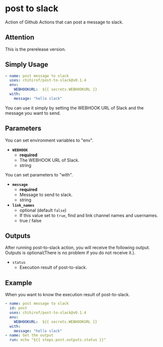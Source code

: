 # post to slack

Action of Github Actions that can post a message to slack.  


## Attention

This is the prerelease version.  


## Simply Usage

```yaml
- name: post message to slack
  uses: chihirof/post-to-slack@v0.1.4
  env:
    WEBHOOKURL:  ${{ secrets.WEBHOOKURL }}
  with:
    message: "hello slack"
```

You can use it simply by setting the WEBHOOK URL of Slack and the message you want to send.


## Parameters

You can set environment variables to "env".

- **`WEBHOOK`** 
  - **required**
  - The WEBHOOK URL of Slack.
  - string


You can set parameters to "with".

- **`message`**
  - **required**
  - Message to send to slack.
  - string
- **`link_names`**
  - optional (default `false`)
  - If this value set to `true`, find and link channel names and usernames.
  - true / false

## Outputs

After running post-to-slack action, you will receive the following output.  
Outputs is optional(There is no problem if you do not receive it.).

- `status`
  - Execution result of post-to-slack.


## Example

When you want to know the execution result of post-to-slack.

```yaml
- name: post message to slack
  id: post
  uses: chihirof/post-to-slack@v0.1.4
  env:
    WEBHOOKURL:  ${{ secrets.WEBHOOKURL }}
  with:
    message: "hello slack"
- name: Get the output
  run: echo "${{ steps.post.outputs.status }}"
```
